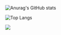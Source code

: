 
<!--
**husseinhareb/husseinhareb** is a ✨ _special_ ✨ repository because its `README.md` (this file) appears on your GitHub profile.

Here are some ideas to get you started:

- 🔭 I’m currently working on ...
- 🌱 I’m currently learning ...
- 👯 I’m looking to collaborate on ...
- 🤔 I’m looking for help with ...
- 💬 Ask me about ...
- 📫 How to reach me: ...
- 😄 Pronouns: ...
- ⚡ Fun fact: ...
-->
![Anurag's GitHub stats](https://github-readme-stats.vercel.app/api?username=husseinhareb&show_icons=true&theme=dracula&include_all_commits=true)


![Top Langs](https://github-readme-stats.vercel.app/api/top-langs/?username=husseinhareb&layout=compact&theme=dracula)

![](https://komarev.com/ghpvc/?username=husseinhareb)

